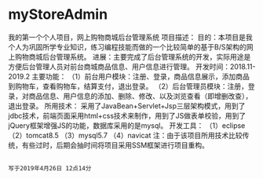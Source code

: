 # myStoreAdmin
我的第一个个人项目，网上购物商城后台管理系统
项目描述：
  目的：本项目是我个人为巩固所学专业知识，练习编程技能而做的一个比较简单的基于B/S架构的网上购物商城后台管理系统。
  进展：主要完成了后台管理系统的开发，实际用途是方便后台管理人员对前台商城商品信息、用户信息进行管理。
  开发时间：2018.11-2019.2
主要功能： 
  （1）前台用户模块：注册、登录，商品信息展示，添加商品到购物车，查看购物车，结算支付，退出登录。 
  （2）后台管理员模块：注册，登录，对商品信息、用户信息的添加、删除、修改、以及浏览查看（即增删改查），退出登录。
所用技术：
  采用了JavaBean+Servlet+Jsp三层架构模式，用到了jdbc技术，前端页面采用html+css技术来制作，用到了JS做表单校验，用到了jQuery框架增强JS的功能，数据库采用的是mysql。
开发工具：
  （1）eclipse
  （2）tomcat8.5
  （3）mysql5.7
  （4）navicat
注：由于该项目所用技术比较传统，有些过时，后期会抽时间将项目采用SSM框架进行项目重构。
                                                                                     
                                                                                                              写于2019年4月26日 12点14分
